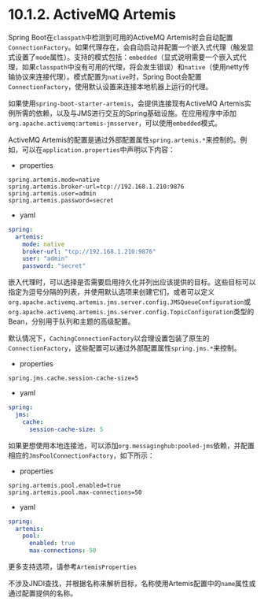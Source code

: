 # 10.1.2. ActiveMQ Artemis

Spring Boot在`classpath`中检测到可用的ActiveMQ Artemis时会自动配置`ConnectionFactory`。如果代理存在，会自动启动并配置一个嵌入式代理（触发显式设置了`mode`属性）。支持的模式包括：`embedded`（显式说明需要一个嵌入式代理，如果`classpath`中没有可用的代理，将会发生错误）和`native`（使用netty传输协议来连接代理）。模式配置为`native`时，Spring Boot会配置`ConnectionFactory`，使用默认设置来连接本地机器上运行的代理。

<univ-note type="note">

如果使用`spring-boot-starter-artemis`，会提供连接现有ActiveMQ Artemis实例所需的依赖，以及与JMS进行交互的Spring基础设施。在应用程序中添加`org.apache.activemq:artemis-jmsserver`，可以使用`embedded`模式。

</univ-note>

ActiveMQ Artemis的配置是通过外部配置属性`spring.artemis.*`来控制的。例如，可以在`application.properties`中声明以下内容：

+ properties

```properties
spring.artemis.mode=native
spring.artemis.broker-url=tcp://192.168.1.210:9876
spring.artemis.user=admin
spring.artemis.password=secret
```

+ yaml

```yaml
spring:
  artemis:
    mode: native
    broker-url: "tcp://192.168.1.210:9876"
    user: "admin"
    password: "secret"
```

嵌入代理时，可以选择是否需要启用持久化并列出应该提供的目标。这些目标可以指定为逗号分隔的列表，并使用默认选项来创建它们，或者可以定义`org.apache.activemq.artemis.jms.server.config.JMSQueueConfiguration`或`org.apache.activemq.artemis.jms.server.config.TopicConfiguration`类型的Bean，分别用于队列和主题的高级配置。

默认情况下，`CachingConnectionFactory`以合理设置包装了原生的`ConnectionFactory`，这些配置可以通过外部配置属性`spring.jms.*`来控制。

+ properties

```properties
spring.jms.cache.session-cache-size=5
```

+ yaml

```yaml
spring:
  jms:
    cache:
      session-cache-size: 5
```

如果更想使用本地连接池，可以添加`org.messaginghub:pooled-jms`依赖，并配置相应的`JmsPoolConnectionFactory`，如下所示：

+ properties

```properties
spring.artemis.pool.enabled=true
spring.artemis.pool.max-connections=50
```

+ yaml

```yaml
spring:
  artemis:
    pool:
      enabled: true
      max-connections: 50
```

更多支持选项，请参考`ArtemisProperties`

不涉及JNDI查找，并根据名称来解析目标，名称使用Artemis配置中的`name`属性或通过配置提供的名称。
